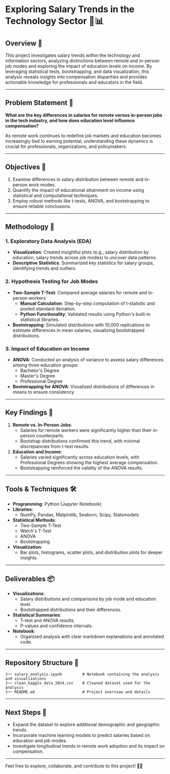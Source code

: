 # Exploring Salary Trends in the Technology Sector 💼📊

## Overview 🌟
This project investigates salary trends within the technology and information sectors, analyzing distinctions between remote and in-person job modes and exploring the impact of education levels on income. By leveraging statistical tests, bootstrapping, and data visualization, this analysis reveals insights into compensation disparities and provides actionable knowledge for professionals and educators in the field.

---

## Problem Statement 🧩
**What are the key differences in salaries for remote versus in-person jobs in the tech industry, and how does education level influence compensation?**

As remote work continues to redefine job markets and education becomes increasingly tied to earning potential, understanding these dynamics is crucial for professionals, organizations, and policymakers.

---

## Objectives 🎯
1. Examine differences in salary distribution between remote and in-person work modes.
2. Quantify the impact of educational attainment on income using statistical and computational techniques.
3. Employ robust methods like t-tests, ANOVA, and bootstrapping to ensure reliable conclusions.

---

## Methodology 🚀

### 1. Exploratory Data Analysis (EDA)
- **Visualization**: Created insightful plots (e.g., salary distribution by education, salary trends across job modes) to uncover data patterns.
- **Descriptive Statistics**: Summarized key statistics for salary groups, identifying trends and outliers.

### 2. Hypothesis Testing for Job Modes
- **Two-Sample T-Test**: Compared average salaries for remote and in-person workers:
  - **Manual Calculation**: Step-by-step computation of t-statistic and pooled standard deviation.
  - **Python Functionality**: Validated results using Python's built-in statistical libraries.
- **Bootstrapping**: Simulated distributions with 10,000 replications to estimate differences in mean salaries, visualizing bootstrapped distributions.

### 3. Impact of Education on Income
- **ANOVA**: Conducted an analysis of variance to assess salary differences among three education groups:
  - Bachelor's Degree
  - Master's Degree
  - Professional Degree
- **Bootstrapping for ANOVA**: Visualized distributions of differences in means to ensure consistency.

---

## Key Findings 🎯
1. **Remote vs. In-Person Jobs**:
   - Salaries for remote workers were significantly higher than their in-person counterparts.
   - Bootstrap distributions confirmed this trend, with minimal discrepancies from t-test results.
2. **Education and Income**:
   - Salaries varied significantly across education levels, with Professional Degrees showing the highest average compensation.
   - Bootstrapping reinforced the validity of the ANOVA results.

---

## Tools & Techniques 🛠️
- **Programming**: Python (Jupyter Notebook)
- **Libraries**:
  - NumPy, Pandas, Matplotlib, Seaborn, Scipy, Statsmodels
- **Statistical Methods**:
  - Two-Sample T-Test
  - Welch's T-Test
  - ANOVA
  - Bootstrapping
- **Visualization**:
  - Bar plots, histograms, scatter plots, and distribution plots for deeper insights.

---

## Deliverables 📦
- **Visualizations**:
  - Salary distributions and comparisons by job mode and education level.
  - Bootstrapped distributions and their differences.
- **Statistical Summaries**:
  - T-test and ANOVA results.
  - P-values and confidence intervals.
- **Notebook**:
  - Organized analysis with clear markdown explanations and annotated code.

---

## Repository Structure 📂
```plaintext
├── salary_analysis.ipynb         # Notebook containing the analysis and visualizations
├── clean_kaggle_data_2024.csv    # Cleaned dataset used for the analysis
├── README.md                     # Project overview and details
```
---

## Next Steps 🧭
- Expand the dataset to explore additional demographic and geographic trends.
- Incorporate machine learning models to predict salaries based on education and job modes.
- Investigate longitudinal trends in remote work adoption and its impact on compensation.

---

Feel free to explore, collaborate, and contribute to this project! 🚀✨
